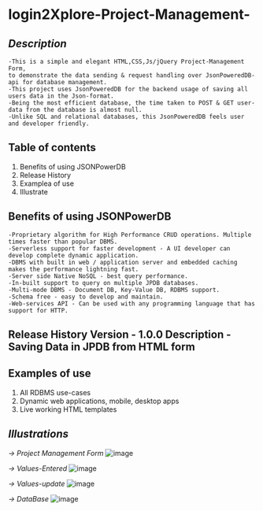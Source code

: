 # login2Xplore-Project-Management-

## *Description*

    -This is a simple and elegant HTML,CSS,Js/jQuery Project-Management Form,
    to demonstrate the data sending & request handling over JsonPoweredDB-api for database management.
    -This project uses JsonPoweredDB for the backend usage of saving all users data in the Json-format.
    -Being the most efficient database, the time taken to POST & GET user-data from the database is almost null.
    -Unlike SQL and relational databases, this JsonPoweredDB feels user and developer friendly.

## Table of contents
 <ol>
    <li> Benefits of using JSONPowerDB 
    <li>Release History
    <li>Examplea of use
    <li>Illustrate
</ol>

## Benefits of using JSONPowerDB
    
    -Proprietary algorithm for High Performance CRUD operations. Multiple times faster than popular DBMS.
    -Serverless support for faster development - A UI developer can develop complete dynamic application.
    -DBMS with built in web / application server and embedded caching makes the performance lightning fast.
    -Server side Native NoSQL - best query performance.
    -In-built support to query on multiple JPDB databases.
    -Multi-mode DBMS - Document DB, Key-Value DB, RDBMS support.
    -Schema free - easy to develop and maintain.
    -Web-services API - Can be used with any programming language that has support for HTTP.

## Release History Version - 1.0.0 Description - Saving Data in JPDB from HTML form

## Examples of use
<ol>
    <li> All RDBMS use-cases
    <li> Dynamic web applications, mobile, desktop apps
    <li> Live working HTML templates
</ol>

## *Illustrations*
*-> Project Management Form*
![image](https://github.com/moazzam07/login2Xplore-Project-Management-.git/screenShots/form.PNG)

*-> Values-Entered*
![image](https://github.com/moazzam07/login2Xplore-Project-Management-.git/screenShots/Data-entered.PNG)

*-> Values-update*
![image](https://github.com/moazzam07/login2Xplore-Project-Management-.git/screenShots/update.PNG)

*-> DataBase*
![image](https://github.com/moazzam07/login2Xplore-Project-Management-.git/screenShots/db.PNG)
